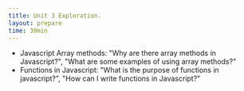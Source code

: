 ```yaml
---
title: Unit 3 Exploration.
layout: prepare
time: 30min
---
```


- Javascript Array methods: "Why are there array methods in Javascript?", "What are some examples of using array methods?"
- Functions in Javascript: "What is the purpose of functions in javascript?", "How can I write functions in Javascript?"
